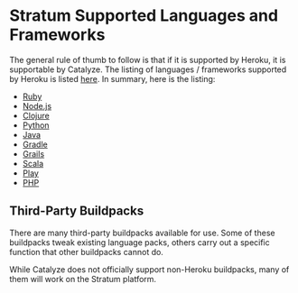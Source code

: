 # Stratum Supported Languages and Frameworks

The general rule of thumb to follow is that if it is supported by Heroku, it is supportable by Catalyze. The listing of languages / frameworks supported by Heroku is listed [here](https://devcenter.heroku.com/categories/language-support). In summary, here is the listing:


- [Ruby](https://github.com/heroku/heroku-buildpack-ruby.git)
- [Node.js](https://github.com/heroku/heroku-buildpack-nodejs.git)
- [Clojure](https://github.com/heroku/heroku-buildpack-clojure)
- [Python](https://github.com/heroku/heroku-buildpack-python.git)
- [Java](https://github.com/heroku/heroku-buildpack-java.git)
- [Gradle](https://github.com/heroku/heroku-buildpack-gradle)
- [Grails](https://github.com/heroku/heroku-buildpack-grails)
- [Scala](https://github.com/heroku/heroku-buildpack-scala)
- [Play](https://github.com/heroku/heroku-buildpack-play)
- [PHP](https://github.com/CHH/heroku-buildpack-php.git)

## Third-Party Buildpacks

There are many third-party buildpacks available for use. Some of these buildpacks tweak existing language packs, others carry out a specific function that other buildpacks cannot do.

While Catalyze does not officially support non-Heroku buildpacks, many of them will work on the Stratum platform.
